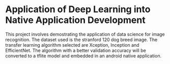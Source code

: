 # Application of Deep Learning into Native Application Development
This project involves demostrating the application of data science for image recognition. The dataset used is the stranford 120 dog breed image. The transfer learning algorithm selected are Xception, Inception and EfficientNet. The algorithm with a better validation accuracy will be converted to a tflite model and embedded in an android native application.
